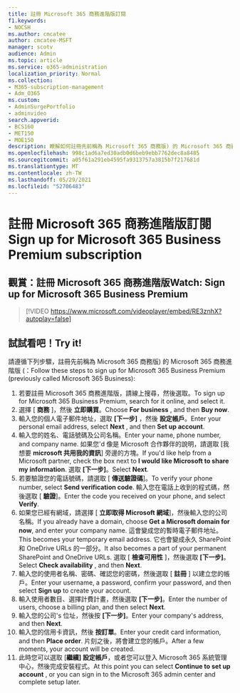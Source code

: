 ```yaml
---
title: 註冊 Microsoft 365 商務進階版訂閱
f1.keywords:
- NOCSH
ms.author: cmcatee
author: cmcatee-MSFT
manager: scotv
audience: Admin
ms.topic: article
ms.service: o365-administration
localization_priority: Normal
ms.collection:
- M365-subscription-management
- Adm_O365
ms.custom:
- AdminSurgePortfolio
- adminvideo
search.appverid:
- BCS160
- MET150
- MOE150
description: 瞭解如何註冊先前稱為 Microsoft 365 商務版) 的 Microsoft 365 商務進階版 (。
ms.openlocfilehash: 998c1ad6a7ed30adb0d6beb9ebb7762dec8a8485
ms.sourcegitcommit: a05f61a291eb4595fa9313757a3815b7f217681d
ms.translationtype: MT
ms.contentlocale: zh-TW
ms.lasthandoff: 05/29/2021
ms.locfileid: "52706483"
---
```

# <a name="sign-up-for-microsoft-365-business-premium-subscription"></a><span data-ttu-id="03e87-103">註冊 Microsoft 365 商務進階版訂閱</span><span class="sxs-lookup"><span data-stu-id="03e87-103">Sign up for Microsoft 365 Business Premium subscription</span></span>

## <a name="watch-sign-up-for-microsoft-365-business-premium"></a><span data-ttu-id="03e87-104">觀賞：註冊 Microsoft 365 商務進階版</span><span class="sxs-lookup"><span data-stu-id="03e87-104">Watch: Sign up for Microsoft 365 Business Premium</span></span>

> [!VIDEO https://www.microsoft.com/videoplayer/embed/RE3znhX?autoplay=false]

## <a name="try-it"></a><span data-ttu-id="03e87-105">試試看吧！</span><span class="sxs-lookup"><span data-stu-id="03e87-105">Try it!</span></span>

<span data-ttu-id="03e87-106">請遵循下列步驟，註冊先前稱為 Microsoft 365 商務版) 的 Microsoft 365 商務進階版 (：</span><span class="sxs-lookup"><span data-stu-id="03e87-106">Follow these steps to sign up for Microsoft 365 Business Premium (previously called Microsoft 365 Business):</span></span>

1. <span data-ttu-id="03e87-107">若要註冊 Microsoft 365 商務進階版，請線上搜尋，然後選取。</span><span class="sxs-lookup"><span data-stu-id="03e87-107">To sign up for Microsoft 365 Business Premium, search for it online, and select it.</span></span>
2. <span data-ttu-id="03e87-108">選擇 [  **商務** ]，然後  **立即購買**。</span><span class="sxs-lookup"><span data-stu-id="03e87-108">Choose  **For business** , and then  **Buy now**.</span></span>
3. <span data-ttu-id="03e87-109">輸入您的個人電子郵件地址，選取  **[下一步]** ，然後  **設定帳戶**。</span><span class="sxs-lookup"><span data-stu-id="03e87-109">Enter your personal email address, select  **Next** , and then  **Set up account**.</span></span>
4. <span data-ttu-id="03e87-110">輸入您的姓名、電話號碼及公司名稱。</span><span class="sxs-lookup"><span data-stu-id="03e87-110">Enter your name, phone number, and company name.</span></span> <span data-ttu-id="03e87-111">如果您&#39;d 像是 Microsoft 合作夥伴的說明，請選取 [我想要  **microsoft 共用我的資訊**] 旁邊的方塊。</span><span class="sxs-lookup"><span data-stu-id="03e87-111">If you&#39;d like help from a Microsoft partner, check the box next to  **I would like Microsoft to share my information**.</span></span> <span data-ttu-id="03e87-112">選取  **[下一步]**。</span><span class="sxs-lookup"><span data-stu-id="03e87-112">Select  **Next**.</span></span>
5. <span data-ttu-id="03e87-113">若要驗證您的電話號碼，請選取 [  **傳送驗證碼**]。</span><span class="sxs-lookup"><span data-stu-id="03e87-113">To verify your phone number, select  **Send verification code**.</span></span> <span data-ttu-id="03e87-114">輸入您在電話上收到的程式碼，然後選取 [  **驗證**]。</span><span class="sxs-lookup"><span data-stu-id="03e87-114">Enter the code you received on your phone, and select  **Verify**.</span></span>
6. <span data-ttu-id="03e87-115">如果您已經有網域，請選擇 [  **立即取得 Microsoft 網域**]，然後輸入您的公司名稱。</span><span class="sxs-lookup"><span data-stu-id="03e87-115">If you already have a domain, choose  **Get a Microsoft domain for now**, and enter your company name.</span></span> <span data-ttu-id="03e87-116">這會變成您的暫時電子郵件地址。</span><span class="sxs-lookup"><span data-stu-id="03e87-116">This becomes your temporary email address.</span></span> <span data-ttu-id="03e87-117">它也會變成永久 SharePoint 和 OneDrive URLs 的一部分。</span><span class="sxs-lookup"><span data-stu-id="03e87-117">It also becomes a part of your permanent SharePoint and OneDrive URLs.</span></span> <span data-ttu-id="03e87-118">選取 [  **檢查可用性** ]，然後選取  **[下一步]**。</span><span class="sxs-lookup"><span data-stu-id="03e87-118">Select  **Check availability** , and then  **Next**.</span></span>
7. <span data-ttu-id="03e87-119">輸入您的使用者名稱、密碼、確認您的密碼，然後選取 [  **註冊**  ] 以建立您的帳戶。</span><span class="sxs-lookup"><span data-stu-id="03e87-119">Enter your username, a password, confirm your password, and then select  **Sign up**  to create your account.</span></span>
8. <span data-ttu-id="03e87-120">輸入使用者數目、選擇計費計畫，然後選取  **[下一步]**。</span><span class="sxs-lookup"><span data-stu-id="03e87-120">Enter the number of users, choose a billing plan, and then select  **Next**.</span></span>
9.  <span data-ttu-id="03e87-121">輸入您的公司&#39;s 位址，然後按  **[下一步]**。</span><span class="sxs-lookup"><span data-stu-id="03e87-121">Enter your company&#39;s address, and then  **Next**.</span></span>
10. <span data-ttu-id="03e87-122">輸入您的信用卡資訊，然後  **按訂單**。</span><span class="sxs-lookup"><span data-stu-id="03e87-122">Enter your credit card information, and then  **Place order**.</span></span> <span data-ttu-id="03e87-123">片刻之後，將會建立您的帳戶。</span><span class="sxs-lookup"><span data-stu-id="03e87-123">After a few moments, your account will be created.</span></span>
11. <span data-ttu-id="03e87-124">此時您可以選取 [**繼續] 設定帳戶**，或者您可以登入 Microsoft 365 系統管理中心，然後完成安裝程式。</span><span class="sxs-lookup"><span data-stu-id="03e87-124">At this point you can select  **Continue to set up account** , or you can sign in to the Microsoft 365 admin center and complete setup later.</span></span>